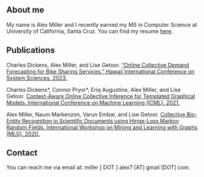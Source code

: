 ## About me
My name is Alex Miller and I recently earned my MS in Computer Science at University of California, Santa Cruz. You can find my resume [here](https://almumill.github.io/Resume_Alex_Miller.pdf).

## Publications
Charles Dickens, Alex Miller, and Lise Getoor. [“Online Collective Demand Forecasting for Bike Sharing Services.” Hawaii International Conference on System Sciences. 2023.](https://linqs.org/assets/resources/dickens-hicss23.pdf)

Charles Dickens\*, Connor Pryor\*, Eriq Augustine, Alex Miller, and Lise Getoor. [Context-Aware Online Collective Inference for Templated Graphical Models. International Conference on Machine Learning (ICML). 2021.](https://linqs.org/assets/resources/dickens-icml21.pdf)

Alex Miller, Naum Markenzon, Varun Embar, and Lise Getoor. [Collective Bio-Entity Recognition in Scientific Documents using Hinge-Loss Markov Random Fields. International Workshop on Mining and Learning with Graphs (MLG). 2020.](https://linqs.org/assets/resources/miller-mlg20.pdf)

## Contact
You can reach me via email at: miller [ DOT ] alex7 [AT] gmail [DOT] com.